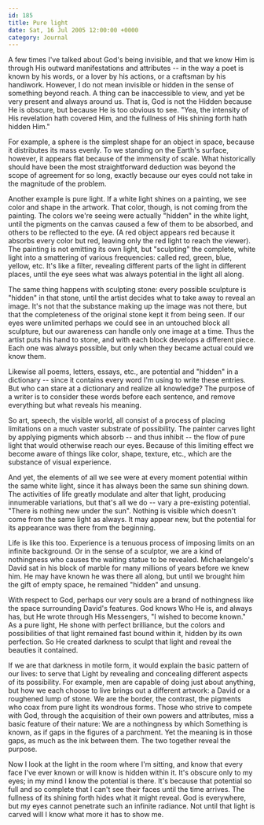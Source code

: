 ```yaml
---
id: 185
title: Pure light
date: Sat, 16 Jul 2005 12:00:00 +0000
category: Journal
---
```


A few times I've talked about God's being invisible, and that we know
Him is through His outward manifestations and attributes -- in the way a
poet is known by his words, or a lover by his actions, or a craftsman by
his handiwork.  However, I do not mean invisible or hidden in the sense
of something beyond reach.  A thing can be inaccessible to view, and yet
be very present and always around us.  That is, God is not the Hidden
because He is obscure, but because He is too obvious to see.  "Yea, the
intensity of His revelation hath covered Him, and the fullness of His
shining forth hath hidden Him."

For example, a sphere is the simplest shape for an object in space,
because it distributes its mass evenly.  To we standing on the Earth's
surface, however, it appears flat because of the immensity of scale.
What historically should have been the most straightforward deduction
was beyond the scope of agreement for so long, exactly because our eyes
could not take in the magnitude of the problem.

Another example is pure light.  If a white light shines on a painting,
we see color and shape in the artwork.  That color, though, is not
coming from the painting.  The colors we're seeing were actually
"hidden" in the white light, until the pigments on the canvas caused a
few of them to be absorbed, and others to be reflected to the eye.  (A
red object appears red because it absorbs every color but red, leaving
only the red light to reach the viewer).  The painting is not emitting
its own light, but "sculpting" the complete, white light into a
smattering of various frequencies: called red, green, blue, yellow, etc.
It's like a filter, revealing different parts of the light in different
places, until the eye sees what was always potential in the light all
along.

The same thing happens with sculpting stone: every possible sculpture is
"hidden" in that stone, until the artist decides what to take away to
reveal an image.  It's not that the substance making up the image was
not there, but that the completeness of the original stone kept it from
being seen.  If our eyes were unlimited perhaps we could see in an
untouched block all sculpture, but our awareness can handle only one
image at a time.  Thus the artist puts his hand to stone, and with each
block develops a different piece.  Each one was always possible, but
only when they became actual could we know them.

Likewise all poems, letters, essays, etc., are potential and "hidden" in
a dictionary -- since it contains every word I'm using to write these
entries.  But who can stare at a dictionary and realize all knowledge?
The purpose of a writer is to consider these words before each sentence,
and remove everything but what reveals his meaning.

So art, speech, the visible world, all consist of a process of placing
limitations on a much vaster substrate of possibility.  The painter
carves light by applying pigments which absorb -- and thus inhibit --
the flow of pure light that would otherwise reach our eyes.  Because of
this limiting effect we become aware of things like color, shape,
texture, etc., which are the substance of visual experience.

And yet, the elements of all we see were at every moment potential
within the same white light, since it has always been the same sun
shining down.  The activities of life greatly modulate and alter that
light, producing innumerable variations, but that's all we do -- vary a
pre-existing potential.  "There is nothing new under the sun".  Nothing
is visible which doesn't come from the same light as always.  It may
appear new, but the potential for its appearance was there from the
beginning.

Life is like this too.  Experience is a tenuous process of imposing
limits on an infinite background.  Or in the sense of a sculptor, we are
a kind of nothingness who causes the waiting statue to be revealed.
Michaelangelo's David sat in his block of marble for many millions of
years before we knew him.  He may have known he was there all along, but
until we brought him the gift of empty space, he remained "hidden" and
unsung.

With respect to God, perhaps our very souls are a brand of nothingness
like the space surrounding David's features.  God knows Who He is, and
always has, but He wrote through His Messengers, "I wished to become
known."  As a pure light, He shone with perfect brilliance, but the
colors and possibilities of that light remained fast bound within it,
hidden by its own perfection.  So He created darkness to sculpt that
light and reveal the beauties it contained.

If we are that darkness in motile form, it would explain the basic
pattern of our lives: to serve that Light by revealing and concealing
different aspects of its possibility.  For example, men are capable of
doing just about anything, but how we each choose to live brings out a
different artwork: a David or a roughened lump of stone.  We are the
border, the contrast, the pigments who coax from pure light its wondrous
forms.  Those who strive to compete with God, through the acquisition of
their own powers and attributes, miss a basic feature of their nature:
We are a nothingness by which Something is known, as if gaps in the
figures of a parchment.  Yet the meaning is in those gaps, as much as
the ink between them.  The two together reveal the purpose.

Now I look at the light in the room where I'm sitting, and know that
every face I've ever known or will know is hidden within it.  It's
obscure only to my eyes; in my mind I know the potential is there.  It's
because that potential so full and so complete that I can't see their
faces until the time arrives.  The fullness of its shining forth hides
what it might reveal.  God is everywhere, but my eyes cannot penetrate
such an infinite radiance.  Not until that light is carved will I know
what more it has to show me.


